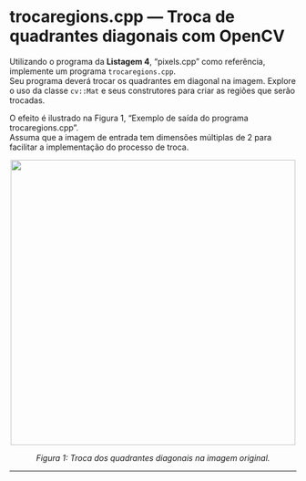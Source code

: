 # trocaregions.cpp — Troca de quadrantes diagonais com OpenCV

Utilizando o programa da **Listagem 4**, “pixels.cpp” como referência, implemente um programa `trocaregions.cpp`.  
Seu programa deverá trocar os quadrantes em diagonal na imagem. Explore o uso da classe `cv::Mat` e seus construtores para criar as regiões que serão trocadas.  

O efeito é ilustrado na Figura 1, “Exemplo de saída do programa trocaregions.cpp”.  
Assuma que a imagem de entrada tem dimensões múltiplas de 2 para facilitar a implementação do processo de troca.

<p align="center">
  <img src="exemplo_trocaregioes.png" width="500"/>
</p>

<p align="center"><i>Figura 1: Troca dos quadrantes diagonais na imagem original.</i></p>

---
